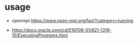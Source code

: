 


# usage

- openmpi 
https://www.open-mpi.org/faq/?category=running

- https://docs.oracle.com/cd/E19708-01/821-1319-10/ExecutingPrograms.html

